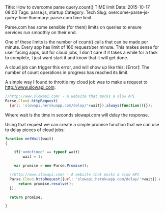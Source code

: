 Title: How to overcome parse query.count() TIME limit
Date: 2015-10-17 08:00
Tags: parse.js, startup
Category: Tech
Slug: overcome-parse-js-query-time
Summary: parse.com time limit


Parse.com has some sensible (for them) limits on queries to ensure services run smoothly on their end.

One of these limits is the number of count() calls that can be made per minute. Every app has limit of 160 request/per minute. This makes sense for user facing apps, but for cloud jobs, I don’t care if it takes a while for a task to complete, I just want start it and know that it will get done.

A cloud job can trigger this error, and will show up like this:
[Error]: The number of count operations in progress has reached its limit.

A simple way I found to throttle my cloud job was to make a request to http://www.slowapi.com:



```javascript
//http://www.slowapi.com/ - A website that mocks a slow API
Parse.Cloud.httpRequest(
  {url: 'slowapi.herokuapp.com/delay/'+wait}).always(function(){});

```



Where wait is the time in seconds slowapi.com will delay the response.

Using that request we can create a simple promise function that we can use to delay pieces of cloud jobs:

```javascript
function netWait(wait)
{

	if('undefined' == typeof wait)
  		wait = 1;

	var promise = new Parse.Promise();

  //http://www.slowapi.com/ - A website that mocks a slow API
  Parse.Cloud.httpRequest({url: 'slowapi.herokuapp.com/delay/'+wait}).always(function(){
      return promise.resolve();
  });

  return promise;

}

```

